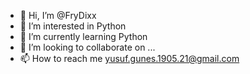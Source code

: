 - 👋 Hi, I’m @FryDixx
- 👀 I’m interested in Python
- 🌱 I’m currently learning Python
- 💞️ I’m looking to collaborate on ...
- 📫 How to reach me yusuf.gunes.1905.21@gmail.com

<!---
FryDixx/FryDixx is a ✨ special ✨ repository because its `README.md` (this file) appears on your GitHub profile.
You can click the Preview link to take a look at your changes.
--->
